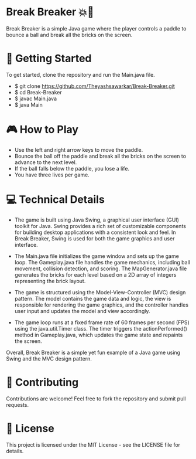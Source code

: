 # Break Breaker 💥🔨

Break Breaker is a simple Java game where the player controls a paddle to bounce a ball and break all the bricks on the screen.

# 🚀 Getting Started

To get started, clone the repository and run the Main.java file.

- $ git clone https://github.com/Theyashsawarkar/Break-Breaker.git
- $ cd Break-Breaker
- $ javac Main.java
- $ java Main

# 🎮 How to Play

- Use the left and right arrow keys to move the paddle.
- Bounce the ball off the paddle and break all the bricks on the screen to advance to the next level.
- If the ball falls below the paddle, you lose a life.
- You have three lives per game.

# 💻 Technical Details

- The game is built using Java Swing, a graphical user interface (GUI) toolkit for Java. Swing provides a rich set of customizable components for building desktop applications with a consistent look and feel. In Break Breaker, Swing is used for both the game graphics and user interface.

- The Main.java file initializes the game window and sets up the game loop. The Gameplay.java file handles the game mechanics, including ball movement, collision detection, and scoring. The MapGenerator.java file generates the bricks for each level based on a 2D array of integers representing the brick layout.

- The game is structured using the Model-View-Controller (MVC) design pattern. The model contains the game data and logic, the view is responsible for rendering the game graphics, and the controller handles user input and updates the model and view accordingly.

- The game loop runs at a fixed frame rate of 60 frames per second (FPS) using the java.util.Timer class. The timer triggers the actionPerformed() method in Gameplay.java, which updates the game state and repaints the screen.

Overall, Break Breaker is a simple yet fun example of a Java game using Swing and the MVC design pattern.

# 🤝 Contributing

Contributions are welcome! Feel free to fork the repository and submit pull requests.

# 📝 License

This project is licensed under the MIT License - see the LICENSE file for details.
